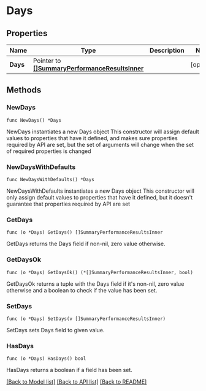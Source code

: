 # Days

## Properties

Name | Type | Description | Notes
------------ | ------------- | ------------- | -------------
**Days** | Pointer to [**[]SummaryPerformanceResultsInner**](SummaryPerformanceResultsInner.md) |  | [optional] 

## Methods

### NewDays

`func NewDays() *Days`

NewDays instantiates a new Days object
This constructor will assign default values to properties that have it defined,
and makes sure properties required by API are set, but the set of arguments
will change when the set of required properties is changed

### NewDaysWithDefaults

`func NewDaysWithDefaults() *Days`

NewDaysWithDefaults instantiates a new Days object
This constructor will only assign default values to properties that have it defined,
but it doesn't guarantee that properties required by API are set

### GetDays

`func (o *Days) GetDays() []SummaryPerformanceResultsInner`

GetDays returns the Days field if non-nil, zero value otherwise.

### GetDaysOk

`func (o *Days) GetDaysOk() (*[]SummaryPerformanceResultsInner, bool)`

GetDaysOk returns a tuple with the Days field if it's non-nil, zero value otherwise
and a boolean to check if the value has been set.

### SetDays

`func (o *Days) SetDays(v []SummaryPerformanceResultsInner)`

SetDays sets Days field to given value.

### HasDays

`func (o *Days) HasDays() bool`

HasDays returns a boolean if a field has been set.


[[Back to Model list]](../README.md#documentation-for-models) [[Back to API list]](../README.md#documentation-for-api-endpoints) [[Back to README]](../README.md)


